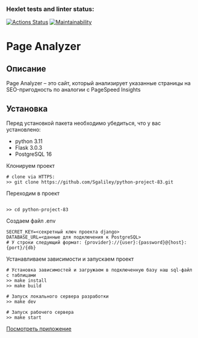 ### Hexlet tests and linter status:
[![Actions Status](https://github.com/Sgaliley/python-project-83/actions/workflows/hexlet-check.yml/badge.svg)](https://github.com/Sgaliley/python-project-83/actions)
[![Maintainability](https://api.codeclimate.com/v1/badges/acffbbbe8a196f1becfc/maintainability)](https://codeclimate.com/github/Sgaliley/python-project-83/maintainability)

# Page Analyzer
## Описание
Page Analyzer – это сайт, который анализирует указанные страницы на SEO-пригодность по аналогии с PageSpeed Insights

## Установка
Перед установкой пакета необходимо убедиться, что у вас установлено:
* python 3.11
* Flask 3.0.3
* PostgreSQL 16

Клонируем проект
```
# clone via HTTPS:
>> git clone https://github.com/Sgaliley/python-project-83.git
```

Переходим в проект
```

>> cd python-project-83
```

Cоздаем файл .env
```
SECRET_KEY=<секретный ключ проекта django>
DATABASE_URL=<данные для подключения к PostgreSQL>
# У строки следующий формат: {provider}://{user}:{password}@{host}:{port}/{db}
```

Устанавливаем зависимости и запускаем проект
```
# Установка зависимостей и загружаем в подключенную базу наш sql-файл с таблицами
>> make install
>> make build

# Запуск локального сервера разработки
>> make dev

# Запуск рабочего сервера
>> make start
```

[Посмотреть приложение](https://python-project-83-ombb.onrender.com)